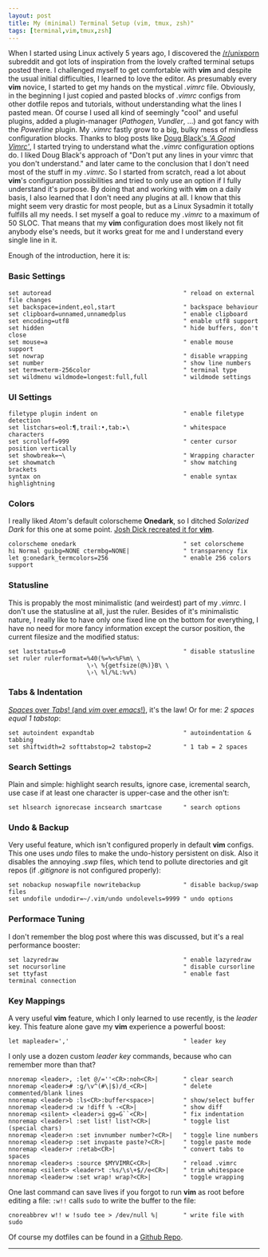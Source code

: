 ```yaml
---
layout: post
title: My (minimal) Terminal Setup (vim, tmux, zsh)"
tags: [terminal,vim,tmux,zsh]
---
```


When I started using Linux actively 5 years ago, I discovered the [/r/unixporn](https://reddit.com/r/unixporn) subreddit and got lots of inspiration from the lovely crafted terminal setups posted there.
I challenged myself to get comfortable with **vim** and despite the usual initial difficulties, I learned to love the editor. As presumably every **vim** novice, I started to get my hands on the mystical *.vimrc* file.
Obviously, in the beginning I just copied and pasted blocks of *.vimrc* configs from other dotfile repos and tutorials, without understanding what the lines I pasted mean. Of course I used all kind of seemingly "cool" and useful plugins, added a plugin-manager (*Pathogen*, *Vundler*, ...) and got fancy with the *Powerline* plugin.
My *.vimrc* fastly grow to a big, bulky mess of mindless configuration blocks. Thanks to blog posts like [Doug Black's *'A Good Vimrc'*](https://web.archive.org/web/20180106045128/https://dougblack.io/words/a-good-vimrc.html), I started trying to understand what the *.vimrc* configuration options do.
I liked Doug Black's approach of "Don't put any lines in your vimrc that you don't understand." and later came to the conclusion that I don't need most of the stuff in my *.vimrc*. So I started from scratch, read a lot about **vim**'s configuration possibilities and tried to only use an option if I fully understand it's purpose.
By doing that and working with **vim** on a daily basis, I also learned that I don't need any plugins at all. I know that this might seem very drastic for most people, but as a Linux Sysadmin it totally fulfills all my needs.
I set myself a goal to reduce my *.vimrc* to a maximum of 50 SLOC. That means that my **vim** configuration does most likely not fit anybody else's needs, but it works great for me and I understand every single line in it.

Enough of the introduction, here it is:

### Basic Settings
```
set autoread                                     " reload on external file changes
set backspace=indent,eol,start                   " backspace behaviour
set clipboard=unnamed,unnamedplus                " enable clipboard
set encoding=utf8                                " enable utf8 support
set hidden                                       " hide buffers, don't close
set mouse=a                                      " enable mouse support
set nowrap                                       " disable wrapping
set number                                       " show line numbers
set term=xterm-256color                          " terminal type
set wildmenu wildmode=longest:full,full          " wildmode settings
```

### UI Settings
```
filetype plugin indent on                        " enable filetype detection
set listchars=eol:¶,trail:•,tab:▸\               " whitespace characters
set scrolloff=999                                " center cursor position vertically
set showbreak=¬\                                 " Wrapping character
set showmatch                                    " show matching brackets
syntax on                                        " enable syntax highlightning
```

### Colors
I really liked *Atom*'s default colorscheme **Onedark**, so I ditched *Solarized Dark* for this one at some point. [Josh Dick recreated it for **vim**](https://github.com/joshdick/onedark.vim).

```
colorscheme onedark                              " set colorscheme
hi Normal guibg=NONE ctermbg=NONE|               " transparency fix
let g:onedark_termcolors=256                     " enable 256 colors support
```

### Statusline
This is propably the most minimalistic (and weirdest) part of my *.vimrc*. I don't use the statusline at all, just the ruler. Besides of it's minimalistic nature, I really like to have only one fixed line on the bottom for everything, I have no need for more fancy information except the cursor position, the current filesize and the modified status:

```
set laststatus=0                                 " disable statusline
set ruler rulerformat=%40(%=%<%F%m\ \
                      \›\ %{getfsize(@%)}B\ \
                      \›\ %l/%L:%v%)
```

### Tabs & Indentation
[*Spaces* over *Tabs*! (and *vim* over *emacs*!)](https://www.youtube.com/watch?v=SsoOG6ZeyUI), it's the law! Or for me: *2 spaces equal 1 tabstop*:

```
set autoindent expandtab                         " autoindentation & tabbing
set shiftwidth=2 softtabstop=2 tabstop=2         " 1 tab = 2 spaces
```

### Search Settings
Plain and simple: highlight search results, ignore case, icremental search, use case if at least one character is upper-case and the other isn't:

```
set hlsearch ignorecase incsearch smartcase      " search options
```

### Undo & Backup
Very useful feature, which isn't configured properly in default **vim** configs. This one uses *undo* files to make the undo-history persistent on disk. Also it disables the annoying *.swp* files, which tend to pollute directories and git repos (if *.gitignore* is not configured properly):

```
set nobackup noswapfile nowritebackup            " disable backup/swap files
set undofile undodir=~/.vim/undo undolevels=9999 " undo options
```

### Performace Tuning
I don't remember the blog post where this was discussed, but it's a real performance booster:

```
set lazyredraw                                   " enable lazyredraw
set nocursorline                                 " disable cursorline
set ttyfast                                      " enable fast terminal connection
```

### Key Mappings
A very useful **vim** feature, which I only learned to use recently, is the *leader* key. This feature alone gave my **vim** experience a powerful boost:

```
let mapleader=','                                " leader key
```

I only use a dozen custom *leader key* commands, because who can remember more than that?

```
nnoremap <leader>, :let @/=''<CR>:noh<CR>|       " clear search
nnoremap <leader># :g/\v^(#\|$)/d_<CR>|          " delete commented/blank lines
nnoremap <leader>b :ls<CR>:buffer<space>|        " show/select buffer
nnoremap <leader>d :w !diff % -<CR>|             " show diff
nnoremap <silent> <leader>i gg=G``<CR>|          " fix indentation
nnoremap <leader>l :set list! list?<CR>|         " toggle list (special chars)
nnoremap <leader>n :set invnumber number?<CR>|   " toggle line numbers
nnoremap <leader>p :set invpaste paste?<CR>|     " toggle paste mode
nnoremap <leader>r :retab<CR>|                   " convert tabs to spaces
nnoremap <leader>s :source $MYVIMRC<CR>|         " reload .vimrc
nnoremap <silent> <leader>t :%s/\s\+$//e<CR>|    " trim whitespace
nnoremap <leader>w :set wrap! wrap?<CR>|         " toggle wrapping
```

One last command can save lives if you forgot to run **vim** as root before editing a file: `:w!!` calls `sudo` to write the buffer to the file:

```
cnoreabbrev w!! w !sudo tee > /dev/null %|       " write file with sudo
```

Of course my dotfiles can be found in a [Github Repo](https://github.com/j7k6/dotfiles).



---
